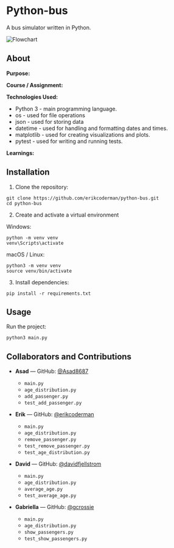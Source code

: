 # Python-bus
A bus simulator written in Python.

![Flowchart](images/python-bus-drawio.png)

## About

**Purpose:**


**Course / Assignment:**


**Technologies Used:**
- Python 3 - main programming language.
- os - used for file operations
- json - used for storing data
- datetime - used for handling and formatting dates and times.
- matplotlib - used for creating visualizations and plots.
- pytest - used for writing and running tests.

**Learnings:**


## Installation

1. Clone the repository:
```
git clone https://github.com/erikcoderman/python-bus.git
cd python-bus
```

2. Create and activate a virtual environment  

Windows:
```
python -m venv venv
venv\Scripts\activate
```

macOS / Linux:  
```
python3 -m venv venv
source venv/bin/activate
```

3. Install dependencies:
```
pip install -r requirements.txt
```

## Usage
Run the project:
```
python3 main.py
```

## Collaborators and Contributions
- **Asad** — GitHub: [@Asad8687](https://github.com/Asad8687)  
  - `main.py`  
  - `age_distribution.py`  
  - `add_passenger.py`  
  - `test_add_passenger.py`

- **Erik** — GitHub: [@erikcoderman](https://github.com/erikcoderman)  
  - `main.py`  
  - `age_distribution.py`  
  - `remove_passenger.py`  
  - `test_remove_passenger.py`  
  - `test_age_distribution.py`

- **David** — GitHub: [@davidfjellstrom](https://github.com/davidfjellstrom)  
  - `main.py`  
  - `age_distribution.py`  
  - `average_age.py`  
  - `test_average_age.py`

- **Gabriella** — GitHub: [@gcrossie](https://github.com/gcrossie)  
  - `main.py`  
  - `age_distribution.py`  
  - `show_passengers.py`  
  - `test_show_passengers.py`
